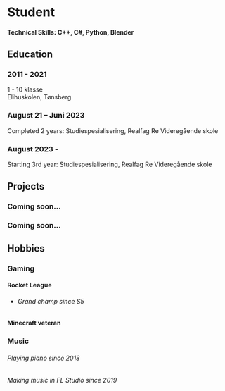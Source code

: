 # Student

#### Technical Skills: C++, C#, Python, Blender 


## Education
### 2011 - 2021
 1 - 10 klasse  
Elihuskolen, Tønsberg. 

### August 21 – Juni 2023  
Completed 2 years: Studiespesialisering, Realfag 
Re Videregående skole  

### August 2023 - 
Starting 3rd year: Studiespesialisering, Realfag 
Re Videregående skole 


## Projects
### Coming soon...
### Coming soon...


## Hobbies
### Gaming
#### Rocket League 
- ###### Grand champ since S5
#### Minecraft veteran


### Music
###### Playing piano since 2018
###### Making music in FL Studio since 2019
